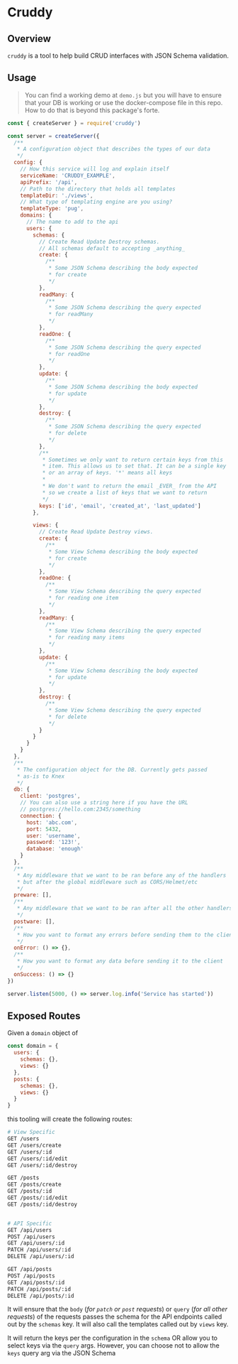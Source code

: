 # Cruddy

## Overview

`cruddy` is a tool to help build CRUD interfaces with JSON Schema validation.

## Usage

> You can find a working demo at `demo.js` but you will have to ensure that your DB is working or use
> the docker-compose file in this repo. How to do that is beyond this package's forte.

```javascript
const { createServer } = require('cruddy')

const server = createServer({
  /**
   * A configuration object that describes the types of our data
   */
  config: {
    // How this service will log and explain itself
    serviceName: 'CRUDDY_EXAMPLE',
    apiPrefix: '/api',
    // Path to the directory that holds all templates
    templateDir: './views',
    // What type of templating engine are you using?
    templateType: 'pug',
    domains: {
      // The name to add to the api
      users: {
        schemas: {
          // Create Read Update Destroy schemas.
          // All schemas default to accepting _anything_
          create: {
            /**
             * Some JSON Schema describing the body expected
             * for create
             */
          },
          readMany: {
            /**
             * Some JSON Schema describing the query expected
             * for readMany
             */
          },
          readOne: {
            /**
             * Some JSON Schema describing the query expected
             * for readOne
             */
          },
          update: {
            /**
             * Some JSON Schema describing the body expected
             * for update
             */
          },
          destroy: {
            /**
             * Some JSON Schema describing the query expected
             * for delete
             */
          },
          /**
           * Sometimes we only want to return certain keys from this
           * item. This allows us to set that. It can be a single key
           * or an array of keys. '*' means all keys
           *
           * We don't want to return the email _EVER_ from the API
           * so we create a list of keys that we want to return
           */
          keys: ['id', 'email', 'created_at', 'last_updated']
        },

        views: {
          // Create Read Update Destroy views.
          create: {
            /**
             * Some View Schema describing the body expected
             * for create
             */
          },
          readOne: {
            /**
             * Some View Schema describing the query expected
             * for reading one item
             */
          },
          readMany: {
            /**
             * Some View Schema describing the query expected
             * for reading many items
             */
          },
          update: {
            /**
             * Some View Schema describing the body expected
             * for update
             */
          },
          destroy: {
            /**
             * Some View Schema describing the query expected
             * for delete
             */
          }
        }
      }
    }
  },
  /**
   * The configuration object for the DB. Currently gets passed
   * as-is to Knex
   */
  db: {
    client: 'postgres',
    // You can also use a string here if you have the URL
    // postgres://hello.com:2345/something
    connection: {
      host: 'abc.com',
      port: 5432,
      user: 'username',
      password: '123!',
      database: 'enough'
    }
  },
  /**
   * Any middleware that we want to be ran before any of the handlers
   * but after the global middleware such as CORS/Helmet/etc
   */
  preware: [],
  /**
   * Any middleware that we want to be ran after all the other handlers
   */
  postware: [],
  /**
   * How you want to format any errors before sending them to the client
   */
  onError: () => {},
  /**
   * How you want to format any data before sending it to the client
   */
  onSuccess: () => {}
})

server.listen(5000, () => server.log.info('Service has started'))
```

## Exposed Routes

Given a `domain` object of

```js
const domain = {
  users: {
    schemas: {},
    views: {}
  },
  posts: {
    schemas: {},
    views: {}
  }
}
```

this tooling will create the following routes:

```bash
# View Specific
GET /users
GET /users/create
GET /users/:id
GET /users/:id/edit
GET /users/:id/destroy

GET /posts
GET /posts/create
GET /posts/:id
GET /posts/:id/edit
GET /posts/:id/destroy


# API Specific
GET /api/users
POST /api/users
GET /api/users/:id
PATCH /api/users/:id
DELETE /api/users/:id

GET /api/posts
POST /api/posts
GET /api/posts/:id
PATCH /api/posts/:id
DELETE /api/posts/:id
```

It will ensure that the `body` (_for `patch` or `post` requests_) or `query` (_for all other requests_) of the requests passes the schema for the API
endpoints called out by the `schemas` key. It will also call the templates called out by `views` key.

It will return the keys per the configuration in the `schema` OR allow you to select keys via the `query` args. However, you can choose not to allow
the `keys` query arg via the JSON Schema
